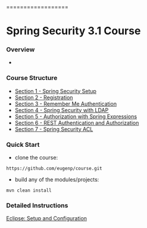 ==================

# Spring Security 3.1 Course

### Overview
- 



### Course Structure

- [Section 1 - Spring Security Setup](https://github.com/eugenp/course/tree/master/section1)
- [Section 2 - Registration](https://github.com/eugenp/course/tree/master/section2)
- [Section 3 - Remember Me Authentication](https://github.com/eugenp/course/tree/master/section3)
- [Section 4 - Spring Security with LDAP](https://github.com/eugenp/course/tree/master/section4)
- [Section 5 - Authorization with Spring Expressions](https://github.com/eugenp/course/tree/master/section5)
- [Section 6 - REST Authentication and Authorization](https://github.com/eugenp/course/tree/master/section6)
- [Section 7 - Spring Security ACL](https://github.com/eugenp/course/tree/master/section7)



### Quick Start
- clone the course: 
```
https://github.com/eugenp/course.git
```

- build any of the modules/projects: 
```
mvn clean install
```


### Detailed Instructions

[Eclipse: Setup and Configuration](https://github.com/eugenp/course/wiki/Eclipse%3A-setup-and-configuration)